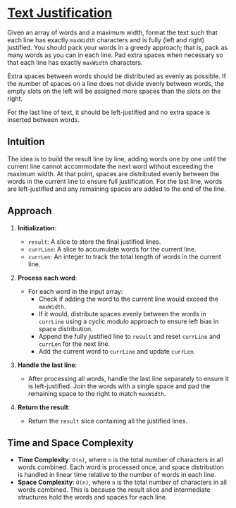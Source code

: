 # [Text Justification](https://leetcode.com/problems/text-justification/description/?envType=list&envId=ps4mcs9r)
Given an array of words and a maximum width, format the text such that each line has exactly `maxWidth` characters and is fully (left and right) justified. You should pack your words in a greedy approach; that is, pack as many words as you can in each line. Pad extra spaces when necessary so that each line has exactly `maxWidth` characters.

Extra spaces between words should be distributed as evenly as possible. If the number of spaces on a line does not divide evenly between words, the empty slots on the left will be assigned more spaces than the slots on the right.

For the last line of text, it should be left-justified and no extra space is inserted between words.

## Intuition
The idea is to build the result line by line, adding words one by one until the current line cannot accommodate the next word without exceeding the maximum width. At that point, spaces are distributed evenly between the words in the current line to ensure full justification. For the last line, words are left-justified and any remaining spaces are added to the end of the line.

## Approach
1. **Initialization**:
   - `result`: A slice to store the final justified lines.
   - `currLine`: A slice to accumulate words for the current line.
   - `currLen`: An integer to track the total length of words in the current line.

2. **Process each word**:
   - For each word in the input array:
     - Check if adding the word to the current line would exceed the `maxWidth`.
     - If it would, distribute spaces evenly between the words in `currLine` using a cyclic modulo approach to ensure left bias in space distribution.
     - Append the fully justified line to `result` and reset `currLine` and `currLen` for the next line.
     - Add the current word to `currLine` and update `currLen`.

3. **Handle the last line**:
   - After processing all words, handle the last line separately to ensure it is left-justified. Join the words with a single space and pad the remaining space to the right to match `maxWidth`.

4. **Return the result**:
   - Return the `result` slice containing all the justified lines.

## Time and Space Complexity
- **Time Complexity**: `O(n)`, where `n` is the total number of characters in all words combined. Each word is processed once, and space distribution is handled in linear time relative to the number of words in each line.
- **Space Complexity**: `O(n)`, where `n` is the total number of characters in all words combined. This is because the result slice and intermediate structures hold the words and spaces for each line.

